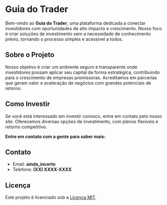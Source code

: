 # Guia do Trader

Bem-vindo ao **Guia do Trader**, uma plataforma dedicada a conectar investidores com oportunidades de alto impacto e crescimento. Nosso foco é criar soluções de investimento sem a necessidade de conhecimento prévio, tornando o processo simples e acessível a todos.

## Sobre o Projeto

Nosso objetivo é criar um ambiente seguro e transparente onde investidores possam aplicar seu capital de forma estratégica, contribuindo para o crescimento de empresas promissoras. Acreditamos em parcerias que geram valor e aceleração de negócios com grandes potenciais de retorno.

## Como Investir

Se você está interessado em investir conosco, entre em contato pelo nosso site. Oferecemos diversas opções de investimento, com planos flexíveis e retorno competitivo.

**Entre em contato com a gente para saber mais:**
## Contato

- Email: **ainda_incerto**
- Telefone: **(XX) XXXX-XXXX**

## Licença

Este projeto é licenciado sob a [Licença MIT](https://opensource.org/licenses/MIT).
